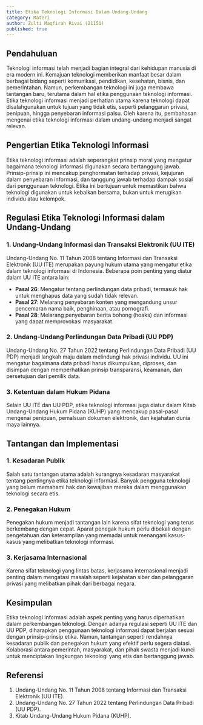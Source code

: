 ```yaml
---
title: Etika Teknologi Informasi Dalam Undang-Undang
category: Materi
author: Zulti Maqfirah Rivai (21151)
published: true
---
```




## Pendahuluan

Teknologi informasi telah menjadi bagian integral dari kehidupan manusia di era modern ini. Kemajuan teknologi memberikan manfaat besar dalam berbagai bidang seperti komunikasi, pendidikan, kesehatan, bisnis, dan pemerintahan. Namun, perkembangan teknologi ini juga membawa tantangan baru, terutama dalam hal etika penggunaan teknologi informasi. Etika teknologi informasi menjadi perhatian utama karena teknologi dapat disalahgunakan untuk tujuan yang tidak etis, seperti pelanggaran privasi, penipuan, hingga penyebaran informasi palsu. Oleh karena itu, pembahasan mengenai etika teknologi informasi dalam undang-undang menjadi sangat relevan.

## Pengertian Etika Teknologi Informasi

Etika teknologi informasi adalah seperangkat prinsip moral yang mengatur bagaimana teknologi informasi digunakan secara bertanggung jawab. Prinsip-prinsip ini mencakup penghormatan terhadap privasi, kejujuran dalam penyebaran informasi, dan tanggung jawab terhadap dampak sosial dari penggunaan teknologi. Etika ini bertujuan untuk memastikan bahwa teknologi digunakan untuk kebaikan bersama, bukan untuk merugikan individu atau kelompok.

## Regulasi Etika Teknologi Informasi dalam Undang-Undang

### 1. Undang-Undang Informasi dan Transaksi Elektronik (UU ITE)

Undang-Undang No. 11 Tahun 2008 tentang Informasi dan Transaksi Elektronik (UU ITE) merupakan payung hukum utama yang mengatur etika dalam teknologi informasi di Indonesia. Beberapa poin penting yang diatur dalam UU ITE antara lain:

- **Pasal 26**: Mengatur tentang perlindungan data pribadi, termasuk hak untuk menghapus data yang sudah tidak relevan.
- **Pasal 27**: Melarang penyebaran konten yang mengandung unsur pencemaran nama baik, penghinaan, atau pornografi.
- **Pasal 28**: Melarang penyebaran berita bohong (hoaks) dan informasi yang dapat memprovokasi masyarakat.

### 2. Undang-Undang Perlindungan Data Pribadi (UU PDP)

Undang-Undang No. 27 Tahun 2022 tentang Perlindungan Data Pribadi (UU PDP) menjadi langkah maju dalam melindungi hak privasi individu. UU ini mengatur bagaimana data pribadi harus dikumpulkan, diproses, dan disimpan dengan memperhatikan prinsip transparansi, keamanan, dan persetujuan dari pemilik data.

### 3. Ketentuan dalam Hukum Pidana

Selain UU ITE dan UU PDP, etika teknologi informasi juga diatur dalam Kitab Undang-Undang Hukum Pidana (KUHP) yang mencakup pasal-pasal mengenai penipuan, pemalsuan dokumen elektronik, dan kejahatan dunia maya lainnya.

## Tantangan dan Implementasi

### 1. Kesadaran Publik

Salah satu tantangan utama adalah kurangnya kesadaran masyarakat tentang pentingnya etika teknologi informasi. Banyak pengguna teknologi yang belum memahami hak dan kewajiban mereka dalam menggunakan teknologi secara etis.

### 2. Penegakan Hukum

Penegakan hukum menjadi tantangan lain karena sifat teknologi yang terus berkembang dengan cepat. Aparat penegak hukum perlu dibekali dengan pengetahuan dan keterampilan yang memadai untuk menangani kasus-kasus yang melibatkan teknologi informasi.

### 3. Kerjasama Internasional

Karena sifat teknologi yang lintas batas, kerjasama internasional menjadi penting dalam mengatasi masalah seperti kejahatan siber dan pelanggaran privasi yang melibatkan pihak dari berbagai negara.

## Kesimpulan

Etika teknologi informasi adalah aspek penting yang harus diperhatikan dalam perkembangan teknologi. Dengan adanya regulasi seperti UU ITE dan UU PDP, diharapkan penggunaan teknologi informasi dapat berjalan sesuai dengan prinsip-prinsip etika. Namun, tantangan seperti rendahnya kesadaran publik dan penegakan hukum yang efektif perlu segera diatasi. Kolaborasi antara pemerintah, masyarakat, dan pihak swasta menjadi kunci untuk menciptakan lingkungan teknologi yang etis dan bertanggung jawab.

## Referensi

1. Undang-Undang No. 11 Tahun 2008 tentang Informasi dan Transaksi Elektronik (UU ITE).
2. Undang-Undang No. 27 Tahun 2022 tentang Perlindungan Data Pribadi (UU PDP).
3. Kitab Undang-Undang Hukum Pidana (KUHP).

